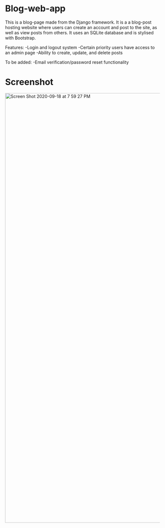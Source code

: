 # Blog-web-app
This is a blog-page made from the Django framework. It is a a blog-post hosting website where users can create an account and post to the site, 
as well as view posts from others. It uses an SQLite database and is stylised with Bootstrap.

Features:
-Login and logout system
-Certain priority users have access to an admin page
-Ability to create, update, and delete posts

To be added:
-Email verification/password reset functionality

# Screenshot
<img width="1397" alt="Screen Shot 2020-09-18 at 7 59 27 PM" src="https://user-images.githubusercontent.com/50978011/93657767-13ea3100-f9ea-11ea-93d5-53d319c0e890.png">
